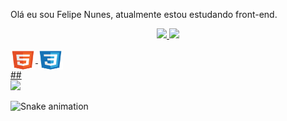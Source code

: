 Olá eu sou Felipe Nunes, atualmente estou estudando front-end.

<div align="center">
  <a href="https://github.com/rafaballerini">
  <img height="180em" src="https://github-readme-stats.vercel.app/api?username=felipenunes17&show_icons=true&theme=dracula&include_all_commits=true&count_private=true"/>
  <img height="180em" src="https://github-readme-stats.vercel.app/api/top-langs/?username=felipenunes17&layout=compact&langs_count=7&theme=dracula"/>
</div>
  
  <div style="display: inline_block"><br>
  <img align="center" alt="Nunes-HTML" height="30" width="40" src="https://raw.githubusercontent.com/devicons/devicon/master/icons/html5/html5-original.svg">
  <img align="center" alt="Nunes-CSS" height="30" width="40" src="https://raw.githubusercontent.com/devicons/devicon/master/icons/css3/css3-original.svg">
 </div>
## 
  <div> 
  <a href="https://www.linkedin.com/in/felipe-nunes-a74332186/" target="_blank"><img src="https://img.shields.io/badge/LinkedIn-0077B5?style=for-the-badge&logo=linkedin&logoColor=white"></a>
  
   ![Snake animation](https://github.com/felipenunes17/felipenunes17/blob/output/github-contribution-grid-snake.svg)  
    
